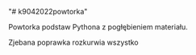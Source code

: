 "# k9042022powtorka" 

Powtorka podstaw Pythona z pogłębieniem materiału.


Zjebana poprawka rozkurwia wszystko
